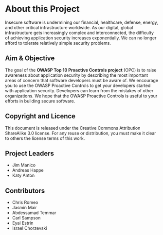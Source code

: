 # About this Project

Insecure software is undermining our financial, healthcare, defense, energy, and other critical infrastructure worldwide. As our digital, global infrastructure gets increasingly complex and interconnected, the difficulty of achieving application security increases exponentially. We can no longer afford to tolerate relatively simple security problems.

## Aim & Objective

The goal of the **OWASP Top 10 Proactive Controls project** (OPC) is to raise awareness about application security by describing the most important areas of concern that software developers must be aware of. We encourage you to use the OWASP Proactive Controls to get your developers started with application security. Developers can learn from the mistakes of other organizations. We hope that the OWASP Proactive Controls is useful to your efforts in building secure software.

## Copyright and Licence

This document is released under the Creative Commons Attribution ShareAlike 3.0 license. For any reuse or distribution, you must make it clear to others the license terms of this work.

## Project Leaders  

* Jim Manico 
* Andreas Happe
* Katy Anton 
 
## Contributors

* Chris Romeo 
* Jasmin Mair
* Abdessamad Temmar
* Carl Sampson
* Eyal Estrin
* Israel Chorzevski
